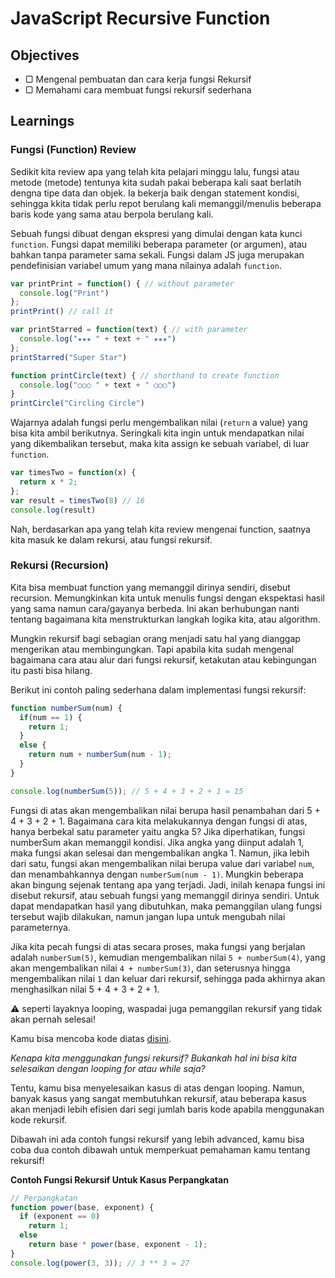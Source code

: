 # JavaScript Recursive Function

## Objectives

- ▢ Mengenal pembuatan dan cara kerja fungsi Rekursif
- ▢ Memahami cara membuat fungsi rekursif sederhana

## Learnings

### Fungsi (Function) Review

Sedikit kita review apa yang telah kita pelajari minggu lalu, fungsi atau metode (metode) tentunya kita sudah pakai beberapa kali saat berlatih dengna tipe data dan objek. Ia bekerja baik dengan statement kondisi, sehingga kkita tidak perlu repot berulang kali memanggil/menulis beberapa baris kode yang sama atau berpola berulang kali.

Sebuah fungsi dibuat dengan ekspresi yang dimulai dengan kata kunci `function`. Fungsi dapat memiliki beberapa parameter (or argumen), atau bahkan tanpa parameter sama sekali. Fungsi dalam JS juga merupakan pendefinisian variabel umum yang mana nilainya adalah `function`.

```javascript
var printPrint = function() { // without parameter
  console.log("Print")
};
printPrint() // call it

var printStarred = function(text) { // with parameter
  console.log("★★★ " + text + " ★★★")
};
printStarred("Super Star")

function printCircle(text) { // shorthand to create function
  console.log("○○○ " + text + " ○○○")
}
printCircle("Circling Circle")
```

Wajarnya adalah fungsi perlu mengembalikan nilai (`return` a value) yang bisa kita ambil berikutnya. Seringkali kita ingin untuk mendapatkan nilai yang dikembalikan tersebut, maka kita assign ke sebuah variabel, di luar `function`.

```javascript
var timesTwo = function(x) {
  return x * 2;
};
var result = timesTwo(8) // 16
console.log(result)
```

Nah, berdasarkan apa yang telah kita review mengenai function, saatnya kita masuk ke dalam rekursi, atau fungsi rekursif.

### Rekursi (Recursion)

Kita bisa membuat function yang memanggil dirinya sendiri, disebut recursion. Memungkinkan kita untuk menulis fungsi dengan ekspektasi hasil yang sama namun cara/gayanya berbeda. Ini akan berhubungan nanti tentang bagaimana kita menstrukturkan langkah logika kita, atau algorithm.

Mungkin rekursif bagi sebagian orang menjadi satu hal yang dianggap mengerikan atau membingungkan. Tapi apabila kita sudah mengenal bagaimana cara atau alur dari fungsi rekursif, ketakutan atau kebingungan itu pasti bisa hilang.

Berikut ini contoh paling sederhana dalam implementasi fungsi rekursif:

```javascript
function numberSum(num) {
  if(num == 1) {
    return 1;
  }
  else {
    return num + numberSum(num - 1);
  }
}

console.log(numberSum(5)); // 5 + 4 + 3 + 2 + 1 = 15
```

Fungsi di atas akan mengembalikan nilai berupa hasil penambahan dari 5 + 4 + 3 + 2 + 1. Bagaimana cara kita melakukannya dengan fungsi di atas, hanya berbekal satu parameter yaitu angka 5? Jika diperhatikan, fungsi numberSum akan memanggil kondisi. Jika angka yang diinput adalah 1, maka fungsi akan selesai dan mengembalikan angka 1. Namun, jika lebih dari satu, fungsi akan mengembalikan nilai berupa value dari variabel `num`, dan menambahkannya dengan `numberSum(num - 1)`. Mungkin beberapa akan bingung sejenak tentang apa yang terjadi. Jadi, inilah kenapa fungsi ini disebut rekursif, atau sebuah fungsi yang memanggil dirinya sendiri. Untuk dapat mendapatkan hasil yang dibutuhkan, maka pemanggilan ulang fungsi tersebut wajib dilakukan, namun jangan lupa untuk mengubah nilai parameternya.

Jika kita pecah fungsi di atas secara proses, maka fungsi yang berjalan adalah `numberSum(5)`, kemudian mengembalikan nilai `5 + numberSum(4)`, yang akan mengembalikan nilai `4 + numberSum(3)`, dan seterusnya hingga mengembalikan nilai `1` dan keluar dari rekursif, sehingga pada akhirnya akan menghasilkan nilai 5 + 4 + 3 + 2 + 1.

:warning: seperti layaknya looping, waspadai juga pemanggilan rekursif yang tidak akan pernah selesai!

Kamu bisa mencoba kode diatas [disini](http://jsbin.com/hacogo/edit?js,console).

*Kenapa kita menggunakan fungsi rekursif? Bukankah hal ini bisa kita selesaikan dengan looping for atau while saja?*

Tentu, kamu bisa menyelesaikan kasus di atas dengan looping. Namun, banyak kasus yang sangat membutuhkan rekursif, atau beberapa kasus akan menjadi lebih efisien dari segi jumlah baris kode apabila menggunakan kode rekursif.

Dibawah ini ada contoh fungsi rekursif yang lebih advanced, kamu bisa coba dua contoh dibawah untuk memperkuat pemahaman kamu tentang rekursif!

**Contoh Fungsi Rekursif Untuk Kasus Perpangkatan**

```javascript
// Perpangkatan
function power(base, exponent) {
  if (exponent == 0)
    return 1;
  else
    return base * power(base, exponent - 1);
}
console.log(power(3, 3)); // 3 ** 3 = 27
```

<!-- ### Tambahan: Konversi Tipe Data (Type Conversion)

Telah kita ketahui bahwa kita bisa mengubah tipe data antara Number dan String dengan mudah hanya dengan assign nilai baru atau dengan operator. Ada cara lain yang lebih baik seperti menggunakan fungsi atau mendapatkan angka dari string dengan operator plus `+` (unary plus).

```javascript
> myNumber // 10.5
> myNumber.toString()  // "10.5"
> parseInt(myNumber)   // 10
> parseFloat(myNumber) // 10.5
> "8.8" + "8.8" // "8.88.8"
> (+"8.8") + (+"8.8") // 17.6
``` -->

<!---
### Pengecualian (Exception) dan Penangan Galat (Error Handling)

Terkait dengan pengkondisian, kadang kala kita perlu menangani errot (juga disebut exception). Alur ini terdiri dari dua hal utama:

- `throw`: Melempar pengecualian (throw an exception), kita spesifikasikan ekspresi yang berisi nilai yang dingin kita lempar. Berguna untuk membuat error yang bisa kita buat sendiri(custom errors)
- `try...catch`: menandai blok statement untuk mencoba (`try`) sesuatu, dan menspesifikasikan satu atau lebih response yang akan menangkap exception. Maka jika exception dilempar, `try...catch` akan menangkapnya
  - `try`: mencoba atau mengetes block kode akan error
  - `catch`: menangani error
  - `finally`: menjalankan kode setelah `try` dan `catch`, dengan menghiraukan hasilnya

```javascript
try {
  throw "exception";
}
catch (e) {
  // statements to handle any exceptions
  console.error(e); // pass exception object to error handler
}
```

Bandingkan kedua kode berikut:

```javascript
function getMonthName(mo) {
  mo = mo - 1;
  var months = ["Jan","Feb","Mar","Apr","May","Jun","Jul",
                "Aug","Sep","Oct","Nov","Dec"];
  if (months[mo]) {
    return months[mo];
  } else {
    console.log("Invalid month number");
  }
}

var monthName = getMonthName(myMonth);
console.log(monthName)
```

dan

```javascript
function getMonthName(mo) {
  mo = mo - 1;
  var months = ["Jan","Feb","Mar","Apr","May","Jun","Jul",
                "Aug","Sep","Oct","Nov","Dec"];
  if (months[mo]) {
    return months[mo];
  } else {
    throw "InvalidMonthNo"; // throw an error
  }
}

try { // statements to try
  monthName = getMonthName(myMonth); // function that could throw exception
  console.log(monthName)
}
catch (e) {
  monthName = "unknown";
  console.error(e.message); // pass exception object to error handler, customize it
}
finally {
  console.log("Finished these logics!");
}
```

### References

- [Six ways to declare JavaScript functions by Dmitri Pavlutin](https://rainsoft.io/6-ways-to-declare-javascript-functions)
- [Learn JavaScript in Y Minutes](http://learnxinyminutes.com/docs/javascript)
- [JavaScript cheat sheet, by Marijn Haverbeke](http://marijnhaverbeke.nl/js-cheatsheet.html)
- [Javascript Cheat Sheet on OverAPI](http://overapi.com/javascript)
- [DevDocs JavaScript API Documentation](http://devdocs.io/javascript)
- [Understanding Asynchronous JavaScript Callbacks Through Household Chores, by Stephen Mayeux](https://medium.freecodecamp.com/understanding-asynchronous-javascript-callbacks-through-household-chores-e3de9a1dbd04)

--->
